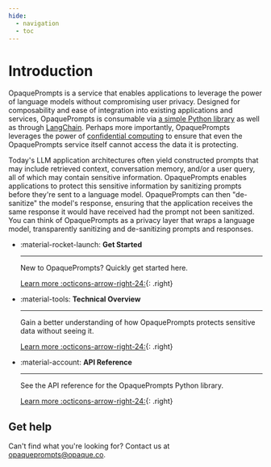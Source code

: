 ```yaml
---
hide:
  - navigation
  - toc
---
```


# Introduction
OpaquePrompts is a service that enables applications to leverage the power of language models without compromising user privacy. Designed for composability and ease of integration into existing applications and services, OpaquePrompts is consumable via [a simple Python library](https://opaqueprompts.readthedocs.io/en/latest/getting_started/quickstart/#installation) as well as through [LangChain](https://python.langchain.com/docs/integrations/llms/opaqueprompts). Perhaps more importantly, OpaquePrompts leverages the power of [confidential computing](https://en.wikipedia.org/wiki/Confidential_computing) to ensure that even the OpaquePrompts service itself cannot access the data it is protecting.

Today's LLM application architectures often yield constructed prompts that may include retrieved context, conversation memory, and/or a user query, all of which may contain sensitive information. OpaquePrompts enables applications to protect this sensitive information by sanitizing prompts before they're sent to a language model. OpaquePrompts can then "de-sanitize" the model's response, ensuring that the application receives the same response it would have received had the prompt not been sanitized. You can think of OpaquePrompts as a privacy layer that wraps a language model, transparently sanitizing and de-sanitizing prompts and responses.

<div class="grid cards" markdown>

*   :material-rocket-launch: **Get Started**

    ---

    New to OpaquePrompts? Quickly get started here.
    
    [Learn more :octicons-arrow-right-24:](getting_started/quickstart.md){: .right}

*   :material-tools: **Technical Overview**

    ---

    Gain a better understanding of how OpaquePrompts protects sensitive data without seeing it.

    [Learn more :octicons-arrow-right-24:](getting_started/overview.md){: .right}

*   :material-account: **API Reference**

    ---

    See the API reference for the OpaquePrompts Python library.

    [Learn more :octicons-arrow-right-24:](reference/library_api.md){: .right}

</div>

## Get help
Can't find what you're looking for? Contact us at [opaqueprompts@opaque.co](mailto:opaqueprompts@opaque.co).
